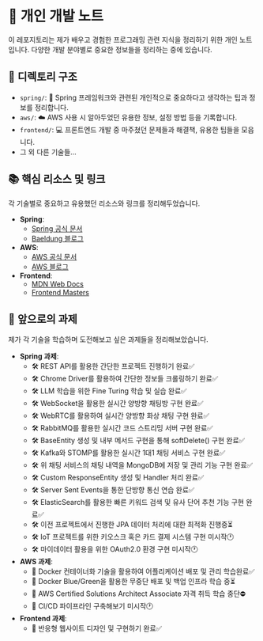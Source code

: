 # 🌟 개인 개발 노트

이 레포지토리는 제가 배우고 경험한 프로그래밍 관련 지식을 정리하기 위한 개인 노트입니다. 다양한 개발 분야별로 중요한 정보들을 정리하는 중에 있습니다.

## 📂 디렉토리 구조

- `spring/`: 🍃 Spring 프레임워크와 관련된 개인적으로 중요하다고 생각하는 팁과 정보를 정리합니다.
- `aws/`: ☁️ AWS 사용 시 알아두었던 유용한 정보, 설정 방법 등을 기록합니다.
- `frontend/`: 💻 프론트엔드 개발 중 마주쳤던 문제들과 해결책, 유용한 팁들을 모읍니다.
- 그 외 다른 기술들...

## 📚 핵심 리소스 및 링크

각 기술별로 중요하고 유용했던 리소스와 링크를 정리해두었습니다.

- **Spring**: 
  - [Spring 공식 문서](https://spring.io/docs)
  - [Baeldung 블로그](https://www.baeldung.com)
- **AWS**: 
  - [AWS 공식 문서](https://aws.amazon.com/documentation/)
  - [AWS 블로그](https://aws.amazon.com/blogs/aws/)
- **Frontend**: 
  - [MDN Web Docs](https://developer.mozilla.org/)
  - [Frontend Masters](https://frontendmasters.com/)

## 🚀 앞으로의 과제

제가 각 기술을 학습하며 도전해보고 싶은 과제들을 정리해보았습니다.

- **Spring 과제**: 
  - 🛠️ REST API를 활용한 간단한 프로젝트 진행하기 완료✅
  - 🛠️ Chrome Driver를 활용하여 간단한 정보들 크롤링하기 완료✅
  - 🛠️ LLM 학습을 위한 Fine Turing 학습 및 실습 완료✅
  - 🛠️ WebSocket을 활용한 실시간 양방향 채팅방 구현 완료✅
  - 🛠️ WebRTC를 활용하여 실시간 양방향 화상 채팅 구현 완료✅
  - 🛠️ RabbitMQ를 활용한 실시간 코드 스트리밍 서버 구현 완료✅
  - 🛠️ BaseEntity 생성 및 내부 메서드 구현을 통해 softDelete() 구현 완료✅
  - 🛠️ Kafka와 STOMP를 활용한 실시간 1대1 채팅 서비스 구현 완료✅
  - 🛠️ 위 채팅 서비스의 채팅 내역을 MongoDB에 저장 및 관리 기능 구현 완료✅
  - 🛠️ Custom ResponseEntity 생성 및 Handler 처리 완료✅
  - 🛠️ Server Sent Events을 통한 단방향 통신 연습 완료✅
  - 🛠️ ElasticSearch를 활용한 빠른 키워드 검색 및 유사 단어 추천 기능 구현 완료✅
  - 🛠️ 이전 프로젝트에서 진행한 JPA 데이터 처리에 대한 최적화 진행중⏳
  - 🛠️ IoT 프로젝트를 위한 키오스크 혹은 카드 결제 시스템 구현 미시작🕐
  - 🛠️ 마이데이터 활용을 위한 OAuth2.0 환경 구현 미시작🕐
- **AWS 과제**: 
  - 🔄 Docker 컨테이너화 기술을 활용하여 어플리케이션 배포 및 관리 학습완료✅
  - 🔄 Docker Blue/Green을 활용한 무중단 배포 및 백업 인프라 학습 중⏳
  - 🔄 AWS Certified Solutions Architect Associate 자격 취득 학습 중단⛔️
  - 🔄 CI/CD 파이프라인 구축해보기 미시작🕐
- **Frontend 과제**: 
  - 📱 반응형 웹사이트 디자인 및 구현하기 완료✅
